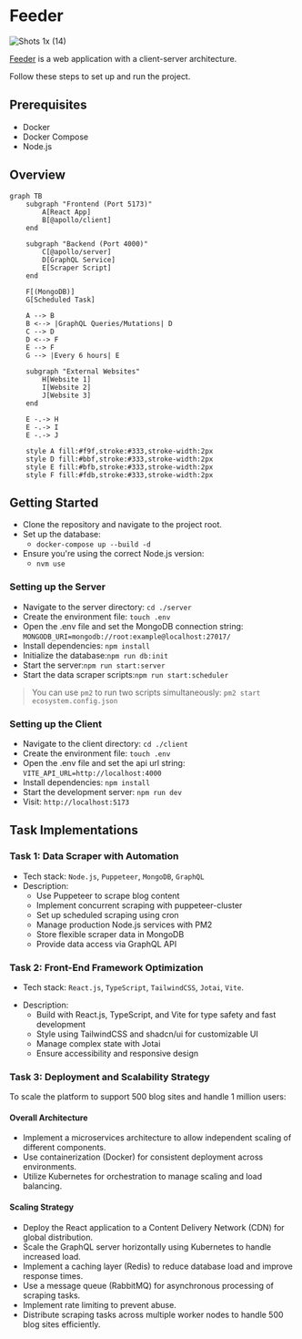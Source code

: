 # Feeder

![Shots 1x (14)](https://github.com/user-attachments/assets/1466ad94-85e8-4dcb-b947-4938892cdce4)

[Feeder](https://feeder.daviddong.me) is a web application with a client-server architecture. 

Follow these steps to set up and run the project.

## Prerequisites

+ Docker
+ Docker Compose
+ Node.js

## Overview

```mermaid
graph TB
    subgraph "Frontend (Port 5173)"
        A[React App]
        B[@apollo/client]
    end

    subgraph "Backend (Port 4000)"
        C[@apollo/server]
        D[GraphQL Service]
        E[Scraper Script]
    end

    F[(MongoDB)]
    G[Scheduled Task]

    A --> B
    B <--> |GraphQL Queries/Mutations| D
    C --> D
    D <--> F
    E --> F
    G --> |Every 6 hours| E

    subgraph "External Websites"
        H[Website 1]
        I[Website 2]
        J[Website 3]
    end

    E -.-> H
    E -.-> I
    E -.-> J

    style A fill:#f9f,stroke:#333,stroke-width:2px
    style D fill:#bbf,stroke:#333,stroke-width:2px
    style E fill:#bfb,stroke:#333,stroke-width:2px
    style F fill:#fdb,stroke:#333,stroke-width:2px

```

##  Getting Started

+ Clone the repository and navigate to the project root.
+ Set up the database:
    - `docker-compose up --build -d`
+ Ensure you're using the correct Node.js version:
    - `nvm use`

### Setting up the Server

+ Navigate to the server directory: `cd ./server`
+ Create the environment file: `touch .env`
+ Open the .env file and set the MongoDB connection string: `MONGODB_URI=mongodb://root:example@localhost:27017/`
+ Install dependencies: `npm install`
+ Initialize the database:`npm run db:init`
+ Start the server:`npm run start:server`
+ Start the data scraper scripts:`npm run start:scheduler`

> You can use `pm2` to run two scripts simultaneously: `pm2 start ecosystem.config.json`

### Setting up the Client

+ Navigate to the client directory: `cd ./client`
+ Create the environment file: `touch .env`
+ Open the .env file and set the api url string: `VITE_API_URL=http://localhost:4000`
+ Install dependencies: `npm install`
+ Start the development server: `npm run dev`
+ Visit: `http://localhost:5173`

## Task Implementations

### Task 1: Data Scraper with Automation

+ Tech stack: `Node.js`, `Puppeteer`, `MongoDB`, `GraphQL`
+ Description:
    - Use Puppeteer to scrape blog content
	- Implement concurrent scraping with puppeteer-cluster
    - Set up scheduled scraping using cron
	- Manage production Node.js services with PM2
    - Store flexible scraper data in MongoDB
	- Provide data access via GraphQL API

### Task 2: Front-End Framework Optimization
+ Tech stack: `React.js`, `TypeScript`, `TailwindCSS`, `Jotai`, `Vite`.

- Description:
    - Build with React.js, TypeScript, and Vite for type safety and fast development
	- Style using TailwindCSS and shadcn/ui for customizable UI
	- Manage complex state with Jotai
	- Ensure accessibility and responsive design

### Task 3: Deployment and Scalability Strategy

To scale the platform to support 500 blog sites and handle 1 million users:

#### Overall Architecture

- Implement a microservices architecture to allow independent scaling of different components.
- Use containerization (Docker) for consistent deployment across environments.
- Utilize Kubernetes for orchestration to manage scaling and load balancing.

#### Scaling Strategy

- Deploy the React application to a Content Delivery Network (CDN) for global distribution.
- Scale the GraphQL server horizontally using Kubernetes to handle increased load.
- Implement a caching layer (Redis) to reduce database load and improve response times.
- Use a message queue (RabbitMQ) for asynchronous processing of scraping tasks.
- Implement rate limiting to prevent abuse.
- Distribute scraping tasks across multiple worker nodes to handle 500 blog sites efficiently.

